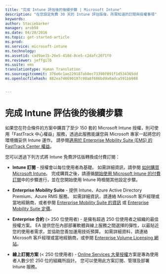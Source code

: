 ```yaml
---
title: "完成 Intune 評估後的後續步驟 | Microsoft Intune"
description: "在您設定免費 30 天的 Intune 評估版後，所需知道的訂閱與授權事項"
keywords: 
author: Staciebarker
manager: arob98
ms.date: 04/28/2016
ms.topic: get-started-article
ms.prod: 
ms.service: microsoft-intune
ms.technology: 
ms.assetid: cad9ae15-26e5-418d-8ce5-c2dafc2071f0
ms.reviewer: jeffgilb
ms.suite: ems
translationtype: Human Translation
ms.sourcegitcommit: 376e6c1ae229187ab8ec73390f091f1d534365dd
ms.openlocfilehash: 882ea746690197c98a8f686bd9a0adca591bb988


---
```


# 完成 Intune 評估後的後續步驟
如果您在符合條件的方案中購買了至少 150 套的 Microsoft Intune 授權，則可使用「FastTrack 中心權益」服務，透過此服務能讓您與 Microsoft 專家一起將您的環境備妥供 Intune 運作。 請參閱[適用於 Enterprise Mobility Suite (EMS) 的 FastTrack Center 權益](https://docs.microsoft.com/enterprise-mobility/Solutions/fasttrack-center-benefit-for-enterprise-mobility-suite-ems)。

您可以透過下列方式將 Intune 免費評估版轉換成付費訂閱：

-   **Intune 訂閱** - 授權會以每位使用者為基礎。 如需詳細資訊，請參閱 [如何購買 Microsoft Intune](http://www.microsoft.com/en-us/server-cloud/products/microsoft-intune/Purchasing.aspx)。 完成購買之後，請遵循[開始使用 Microsoft Intune 的付費訂閱](/intune/get-started/start-with-a-paid-subscription-to-microsoft-intune)中的步驟進行，並在您開始使用 Intune 時檢閱其他設定步驟。

-   **Enterprise Mobility Suite** - 提供 Intune、Azure Active Directory Premium、Azure RMS 服務。 如需詳細資訊，請連絡 Microsoft 客戶經理或當地經銷商，或者參閱 [Enterprise Mobility Suite 的資訊](https://www.microsoft.com/en-us/server-cloud/enterprise-mobility/overview.aspx) 或 [Enterprise Mobility Suite 定價](http://www.microsoft.com/en-us/server-cloud/products/enterprise-mobility-suite/Purchasing.aspx)。

-   **Enterprise 合約** (&gt; 250 位使用者) - 是擁有超過 250 位使用者之組織的最佳授權方案。 EA 提供您在內部部署軟體與線上服務之間選擇的彈性，以最貼近您的使用者需求，並協助您善加運用技術預算。 如需詳細資料，請連絡 Microsoft 客戶經理或當地經銷商，或參閱 [Enterprise Volume Licensing 網站](http://www.microsoft.com/licensing/licensing-options/enterprise.aspx)。

-   **線上訂閱方案** (&lt; 250 位使用者) - [Online Services 大量授權](http://www.microsoft.com/licensing/online-services/default.aspx)方案是專為使用者人數少於 250 位的組織所設計。 您可以使用此方案訂閱、管理及部署 Intune 服務。



<!--HONumber=Jul16_HO3-->


